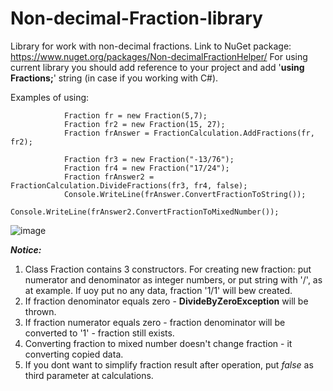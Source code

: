 # Non-decimal-Fraction-library
Library for work with non-decimal fractions.
Link to NuGet package: https://www.nuget.org/packages/Non-decimalFractionHelper/
For using current library you should add reference to your project and add '**using Fractions;**' string (in case if you working with C#).

Examples of using:
```
            Fraction fr = new Fraction(5,7);
            Fraction fr2 = new Fraction(15, 27);
            Fraction frAnswer = FractionCalculation.AddFractions(fr, fr2);
            
            Fraction fr3 = new Fraction("-13/76");
            Fraction fr4 = new Fraction("17/24");
            Fraction frAnswer2 = FractionCalculation.DivideFractions(fr3, fr4, false);
            Console.WriteLine(frAnswer.ConvertFractionToString());
            Console.WriteLine(frAnswer2.ConvertFractionToMixedNumber());
```
![image](https://user-images.githubusercontent.com/71972963/175810660-2116988f-caac-4e9d-b698-1c7568409336.png)

***Notice:***
1) Class Fraction contains 3 constructors. For creating new fraction: put numerator and denominator as integer numbers, or put string with '/', as at example. If uoy put no any data, fraction '1/1' will bew created.
2) If fraction denominator equals zero - **DivideByZeroException** will be thrown.
3) If fraction numerator equals zero - fraction denominator will be converted to '1' - fraction still exists.
4) Converting fraction to mixed number doesn't change fraction - it converting copied data.
5) If you dont want to simplify fraction result after operation, put *false* as third parameter at calculations.
